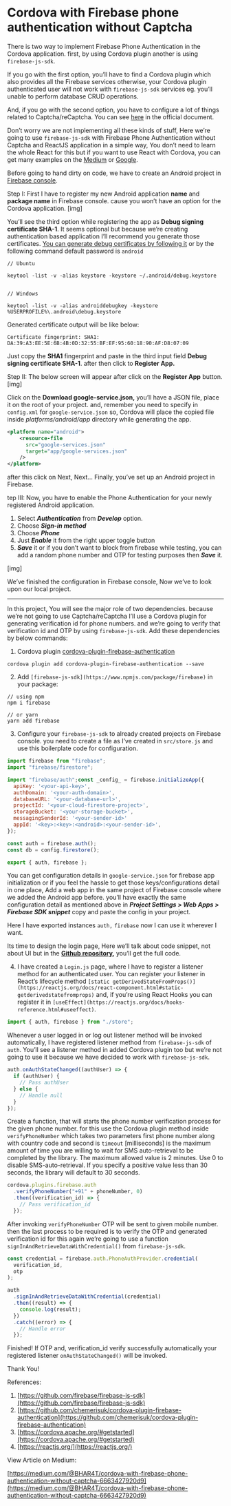 # Cordova with Firebase phone authentication without Captcha

There is two way to implement Firebase Phone Authentication in the Cordova application. first, by using Cordova plugin another is using `firebase-js-sdk`.

If you go with the first option, you’ll have to find a Cordova plugin which also provides all the Firebase services otherwise, your Cordova plugin authenticated user will not work with `firebase-js-sdk` services eg. you’ll unable to perform database CRUD operations.

And, if you go with the second option, you have to configure a lot of things related to Captcha/reCaptcha. You can see [here](https://firebase.google.com/docs/auth/web/phone-auth) in the official document.

Don’t worry we are not implementing all these kinds of stuff, Here we’re going to use `firebase-js-sdk` with Firebase Phone Authentication without Captcha and ReactJS application in a simple way, You don’t need to learn the whole React for this but if you want to use React with Cordova, you can get many examples on the [Medium](https://medium.com/) or [Google](https://google.com/).

Before going to hand dirty on code, we have to create an Android project in [Firebase console](https://console.firebase.google.com/).

Step I: First I have to register my new Android application **name** and **package name** in Firebase console. cause you won’t have an option for the Cordova application.
[img]

You’ll see the third option while registering the app as **Debug signing certificate SHA-1**. It seems optional but because we’re creating authentication based application I’ll recommend you generate those certificates. [You can generate debug certificates by following it](https://developers.google.com/android/guides/client-auth) or by the following command default password is `android`

```
// Ubuntu

keytool -list -v -alias keystore -keystore ~/.android/debug.keystore


// Windows

keytool -list -v -alias androiddebugkey -keystore %USERPROFILE%\.android\debug.keystore
```

Generated certificate output will be like below:

```
Certificate fingerprint: SHA1: DA:39:A3:EE:5E:6B:4B:0D:32:55:BF:EF:95:60:18:90:AF:D8:07:09
```

Just copy the **SHA1** fingerprint and paste in the third input field **Debug signing certificate SHA-1**. after then click to **Register App.**

Step II: The below screen will appear after click on the **Register App** button.
[img]

Click on the **Download google-service.json,** you’ll have a JSON file, place it on the root of your project. and, remember you need to specify in `config.xml` for `google-service.json` so, Cordova will place the copied file inside _platforms/android/app_ directory while generating the app.

```xml
<platform name="android">
    <resource-file
      src="google-services.json"
      target="app/google-services.json"
    />
</platform>
```

after this click on Next, Next… Finally, you’ve set up an Android project in Firebase.

tep III: Now, you have to enable the Phone Authentication for your newly registered Android application.

1.  Select **_Authentication_** from **_Develop_** option.
2.  Choose **_Sign-in method_**
3.  Choose **_Phone_**
4.  Just **_Enable_** it from the right upper toggle button
5.  **_Save_** it or if you don’t want to block from firebase while testing, you can add a random phone number and OTP for testing purposes then **_Save_** it.

[img]

We’ve finished the configuration in Firebase console, Now we’ve to look upon our local project.

---

In this project, You will see the major role of two dependencies. because we’re not going to use Captcha/reCaptcha I’ll use a Cordova plugin for generating verification id for phone numbers. and we’re going to verify that verification id and OTP by using `firebase-js-sdk`. Add these dependencies by below commands:

1. Cordova plugin [cordova-plugin-firebase-authentication](https://github.com/chemerisuk/cordova-plugin-firebase-authentication)

```
cordova plugin add cordova-plugin-firebase-authentication --save
```

2. Add `[firebase-js-sdk](https://www.npmjs.com/package/firebase)` in your package:

```
// using npm
npm i firebase

// or yarn
yarn add firebase
```

3. Configure your `firebase-js-sdk` to already created projects on Firebase console. you need to create a file as I’ve created in `src/store.js` and use this boilerplate code for configuration.

```js
import firebase from "firebase";
import "firebase/firestore";

import "firebase/auth";const _config_ = firebase.initializeApp({
  apiKey: '<your-api-key>',
  authDomain: '<your-auth-domain>',
  databaseURL: '<your-database-url>',
  projectId: '<your-cloud-firestore-project>',
  storageBucket: '<your-storage-bucket>',
  messagingSenderId: '<your-sender-id>'
  appId: '<key>:<key>:<android>:<your-sender-id>',
});

const auth = firebase.auth();
const db = config.firestore();

export { auth, firebase };
```

You can get configuration details in `google-service.json` for firebase app initialization or if you feel the hassle to get those keys/configurations detail in one place, Add a web app in the same project of Firebase console where we added the Android app before. you’ll have exactly the same configuration detail as mentioned above in **_Project Settings > Web Apps > Firebase SDK snippet_** copy and paste the config in your project.

Here I have exported instances `auth,` `firebase` now I can use it wherever I want.

Its time to design the login page, Here we’ll talk about code snippet, not about UI but in the [**Github repository**](https://github.com/bhar4t/auth-cordova)**,** you’ll get the full code.

4. I have created a `Login.js` page, where I have to register a listener method for an authenticated user. You can register your listener in React’s lifecycle method `[static getDerivedStateFromProps()](https://reactjs.org/docs/react-component.html#static-getderivedstatefromprops)` and, if you’re using React Hooks you can register it in `[useEffect](https://reactjs.org/docs/hooks-reference.html#useeffect)`.

```js
import { auth, firebase } from "./store";
```

Whenever a user logged in or log out listener method will be invoked automatically, I have registered listener method from `firebase-js-sdk` of `auth`. You’ll see a listener method in added Cordova plugin too but we’re not going to use it because we have decided to work with `firebase-js-sdk`.

```js
auth.onAuthStateChanged((authUser) => {
  if (authUser) {
    // Pass authUser
  } else {
    // Handle null
  }
});
```

Create a function, that will starts the phone number verification process for the given phone number. for this use the Cordova plugin method inside `verifyPhoneNumber` which takes two parameters first phone number along with country code and second is `timeout` [milliseconds] is the maximum amount of time you are willing to wait for SMS auto-retrieval to be completed by the library. The maximum allowed value is 2 minutes. Use 0 to disable SMS-auto-retrieval. If you specify a positive value less than 30 seconds, the library will default to 30 seconds.

```js
cordova.plugins.firebase.auth
  .verifyPhoneNumber("+91" + phoneNumber, 0)
  .then((verification_id) => {
    // Pass verification_id
  });
```

After invoking `verifyPhoneNumber` OTP will be sent to given mobile number. then the last process to be required is to verify the OTP and generated verification id for this again we’re going to use a function `signInAndRetrieveDataWithCredential()` from `firebase-js-sdk`.

```js
const credential = firebase.auth.PhoneAuthProvider.credential(
  verification_id,
  otp
);

auth
  .signInAndRetrieveDataWithCredential(credential)
  .then((result) => {
    console.log(result);
  })
  .catch((error) => {
    // Handle error
  });
```

Finished! If OTP and, verification_id verify successfully automatically your registered listener `onAuthStateChanged()` will be invoked.

Thank You!

References:

1.  [https://github.com/firebase/firebase-js-sdk](https://github.com/firebase/firebase-js-sdk)
2.  [https://github.com/chemerisuk/cordova-plugin-firebase-authentication](https://github.com/chemerisuk/cordova-plugin-firebase-authentication)
3.  [https://cordova.apache.org/#getstarted](https://cordova.apache.org/#getstarted)
4.  [https://reactjs.org/](https://reactjs.org/)

View Article on Medium:

[https://medium.com/@BHAR4T/cordova-with-firebase-phone-authentication-without-captcha-6663427920d9](https://medium.com/@BHAR4T/cordova-with-firebase-phone-authentication-without-captcha-6663427920d9)
